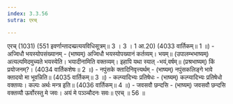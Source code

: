 ```yaml
---
index: 3.3.56
sutra: एरच्

---
```

एरच् (1031) (551 इवर्णान्तादच्प्रत्ययविधिसूत्रम्॥ 3 । 3 । 1 आ.20) (4033 वार्तिकम्॥ 1 ॥) - अज्विधौ भयस्योपसंख्यानम् - (भाष्यम्) अज्विधौ भयस्योपख्यानं कर्तव्यम्। भयम्॥ (उपालम्भभाष्यम्) अत्यल्पमिदमुच्यते भयस्येति। भयादीनामिति वक्तव्यम्। इहापि यथा स्यात् -भयं,वर्षम्॥ (प्रश्रभाष्यम्) किं प्रयोजनम्?। (4034 वार्तिकशेषः॥ 2 ॥) - नपुंसके क्तादिनिवृत्त्यर्थम् - (भाष्यम्) नपुंसकलिङ्गे भावे क्तादयो मा भूवन्निति॥ (4035 वार्तिकम्॥ 3 ॥) - कल्प्यादिभ्यः प्रतिषेधः - (भाष्यम्) कल्प्यादिभ्यः प्रतिषेधो वक्तव्यः। कल्पः अर्थः मन्त्र इति॥ (4036 वार्तिकम्॥ 4 ॥) - जवसवौ छन्दसि - (भाष्यम्) जवसवौ छन्दसि वक्तव्यौ ऊर्वोरस्तु मे जवः। अयं मे पञ्ञ्चौदनः सवः॥ एरच् ॥ 56 ॥